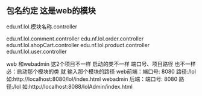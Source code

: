## 包名约定  这是web的模块
edu.nf.lol.模块名称.controller

edu.nf.lol.comment.controller
edu.nf.lol.order.controller
edu.nf.lol.shopCart.controller
edu.nf.lol.product.controller
edu.nf.lol.user.controller

web 和webadmin 这2个项目不一样 启动的类不一样 端口号、项目路径 也不一样 
必：启动那个模块的类 就 输入那个模块的路径
web前端：端口号: 8080 路径:/lol  如:http://localhost:8080/lol/index.html
webadmin 后端：端口号: 8080 路径:/lol  如:http://localhost:8088/lolAdmin/index.html
